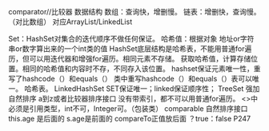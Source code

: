 comparator//比较器
数据结构
数组：查询快，增删慢。
链表：增删快，查询慢。（对比数组）
对应ArrayList/LinkedList

Set：HashSet对集合的迭代顺序不做任何保证。
哈希值：根据对象 地址or字符串or数字算出来的一个int类的值
HashSet底层结构是哈希表，不能用普通for遍历，但可以用迭代器和增强for遍历。相同元素不存储。
获取哈希值，计算存储位置。相同的哈希值和内容时不存，不同存入该位置。
hashset保证元素唯一性，重写了hashcode（）和equals（）
类中重写hashcode（）和equals（）表可以唯一。
哈希表。
LinkedHashSet   SET保证唯一；linked保证顺序性；
TreeSet 强加自然排序 a到z或者比较器排序接口
没有带索引，都不可以用普通for遍历。
<>中必须是引用类型，int不可，Integer可。（包装类）
comparable 自然排序接口   this.age 是后面的 s.age是前面的  compareTo正值放后面
？true：false   P247
